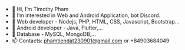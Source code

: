 - 👋 Hi, I’m Timothy Pham
- 👀 I’m interested in Web and Android Application, bot Discord.
- 🌱 Web developer - Nodejs, PHP, HTML, CSS, Javascript, Bootstrap...
- 🌱 Android developer - Java, Flutter,...
- 🌱 Database - MySQL, MongoDB,...
- 📫 Contacts: phamtiendat230901@gmail.com or +84903684049

<!---
tiendat0811/tiendat0811 is a ✨ special ✨ repository because its `README.md` (this file) appears on your GitHub profile.
You can click the Preview link to take a look at your changes.
--->
